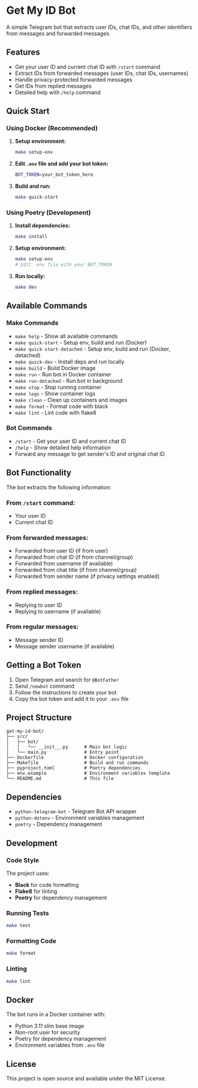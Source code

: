 # Get My ID Bot

A simple Telegram bot that extracts user IDs, chat IDs, and other identifiers from messages and forwarded messages.

## Features

-   Get your user ID and current chat ID with `/start` command
-   Extract IDs from forwarded messages (user IDs, chat IDs, usernames)
-   Handle privacy-protected forwarded messages
-   Get IDs from replied messages
-   Detailed help with `/help` command

## Quick Start

### Using Docker (Recommended)

1. **Setup environment:**

    ```bash
    make setup-env
    ```

2. **Edit `.env` file and add your bot token:**

    ```bash
    BOT_TOKEN=your_bot_token_here
    ```

3. **Build and run:**
    ```bash
    make quick-start
    ```

### Using Poetry (Development)

1. **Install dependencies:**

    ```bash
    make install
    ```

2. **Setup environment:**

    ```bash
    make setup-env
    # Edit .env file with your BOT_TOKEN
    ```

3. **Run locally:**
    ```bash
    make dev
    ```

## Available Commands

### Make Commands

-   `make help` - Show all available commands
-   `make quick-start` - Setup env, build and run (Docker)
-   `make quick-start-detached` - Setup env, build and run (Docker, detached)
-   `make quick-dev` - Install deps and run locally
-   `make build` - Build Docker image
-   `make run` - Run bot in Docker container
-   `make run-detached` - Run bot in background
-   `make stop` - Stop running container
-   `make logs` - Show container logs
-   `make clean` - Clean up containers and images
-   `make format` - Format code with black
-   `make lint` - Lint code with flake8

### Bot Commands

-   `/start` - Get your user ID and current chat ID
-   `/help` - Show detailed help information
-   Forward any message to get sender's ID and original chat ID

## Bot Functionality

The bot extracts the following information:

### From `/start` command:

-   Your user ID
-   Current chat ID

### From forwarded messages:

-   Forwarded from user ID (if from user)
-   Forwarded from chat ID (if from channel/group)
-   Forwarded from username (if available)
-   Forwarded from chat title (if from channel/group)
-   Forwarded from sender name (if privacy settings enabled)

### From replied messages:

-   Replying to user ID
-   Replying to username (if available)

### From regular messages:

-   Message sender ID
-   Message sender username (if available)

## Getting a Bot Token

1. Open Telegram and search for `@BotFather`
2. Send `/newbot` command
3. Follow the instructions to create your bot
4. Copy the bot token and add it to your `.env` file

## Project Structure

```
get-my-id-bot/
├── src/
│   ├── bot/
│   │   └── __init__.py      # Main bot logic
│   └── main.py              # Entry point
├── Dockerfile               # Docker configuration
├── Makefile                 # Build and run commands
├── pyproject.toml           # Poetry dependencies
├── env.example              # Environment variables template
└── README.md                # This file
```

## Dependencies

-   `python-telegram-bot` - Telegram Bot API wrapper
-   `python-dotenv` - Environment variables management
-   `poetry` - Dependency management

## Development

### Code Style

The project uses:

-   **Black** for code formatting
-   **Flake8** for linting
-   **Poetry** for dependency management

### Running Tests

```bash
make test
```

### Formatting Code

```bash
make format
```

### Linting

```bash
make lint
```

## Docker

The bot runs in a Docker container with:

-   Python 3.11 slim base image
-   Non-root user for security
-   Poetry for dependency management
-   Environment variables from `.env` file

## License

This project is open source and available under the MIT License.
